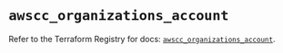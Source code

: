 # `awscc_organizations_account`

Refer to the Terraform Registry for docs: [`awscc_organizations_account`](https://registry.terraform.io/providers/hashicorp/awscc/0.70.0/docs/resources/organizations_account).
